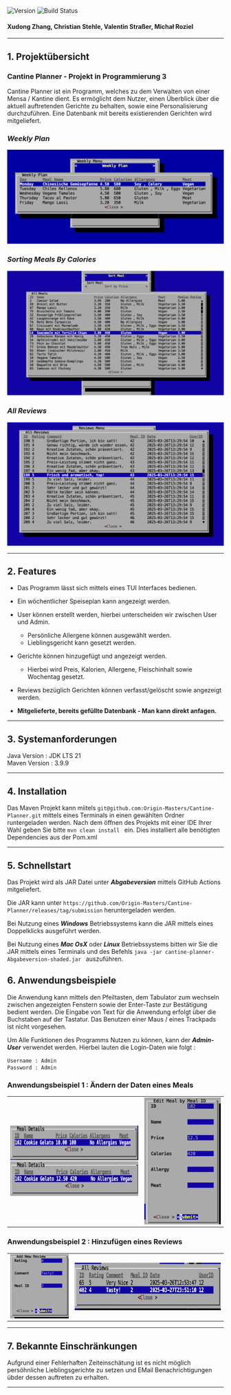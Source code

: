 ![Version](https://img.shields.io/badge/version-Abgabeversion-purple)
![Build Status](https://github.com/Origin-Masters/Cantine-Planner/actions/workflows/maven.yml/badge.svg?branch=main)

#### Xudong Zhang, Christian Stehle, Valentin Straßer, Michał Roziel

---

## 1. Projektübersicht

### Cantine Planner - Projekt in Programmierung 3

Cantine Planner ist ein Programm, welches zu dem Verwalten von einer Mensa / Kantine dient. Es ermöglicht dem Nutzer, einen Überblick über die aktuell auftretenden Gerichte zu behalten, sowie eine Personalisierung durchzuführen.
Eine Datenbank mit bereits existierenden Gerichten wird mitgeliefert.

### _**Weekly Plan**_
![Weekly Plan](images/weekly.png)
### _**Sorting Meals By Calories**_
![Meals By Calories](images/mealsByCalories.png)

### _**All Reviews**_
![All Reviews](images/AllReviews.png)


---

## 2. Features
- Das Programm lässt sich mittels eines TUI Interfaces bedienen.
- Ein wöchentlicher Speiseplan kann angezeigt werden.
- User können erstellt werden, hierbei unterscheiden wir zwischen User und Admin.
  - Persönliche Allergene können ausgewählt werden.
  - Lieblingsgericht kann gesetzt werden.
- Gerichte können hinzugefügt und angezeigt werden.
  - Hierbei wird Preis, Kalorien, Allergene, Fleischinhalt sowie Wochentag gesetzt.
- Reviews bezüglich Gerichten können verfasst/gelöscht sowie angezeigt werden.


-  **Mitgelieferte, bereits gefüllte Datenbank - Man kann direkt anfagen.**

---

## 3. Systemanforderungen
Java Version : JDK LTS 21 <br>Maven Version : 3.9.9

---
## 4. Installation
Das Maven Projekt kann miitels ` git@github.com:Origin-Masters/Cantine-Planner.git ` mittels eines Terminals in einen gewählten Ordner runtergeladen werden.
Nach dem öffnen des Projekts mit einer IDE Ihrer Wahl geben Sie bitte
`mvn clean install ` ein. Dies installiert alle benötigten Dependencies aus der Pom.xml



---
## 5. Schnellstart

Das Projekt wird als JAR Datei unter **_Abgabeversion_** mittels GitHub Actions  mitgeliefert.

Die JAR kann unter ` https://github.com/Origin-Masters/Cantine-Planner/releases/tag/submission ` heruntergeladen werden.

Bei Nutzung eines **_Windows_** Betriebssystems kann die JAR mittels eines Doppelklicks ausgeführt werden.

Bei Nutzung eines **_Mac OsX_** oder **_Linux_** Betriebssystems bitten wir Sie die JAR mittels eines Terminals und des Befehls `java -jar cantine-planner-Abgabeversion-shaded.jar ` auszuführen.

## 6. Anwendungsbeispiele
Die Anwendung kann mittels den Pfeiltasten, dem Tabulator zum wechseln zwischen angezeigten Fenstern sowie der Enter-Taste zur Bestätigung bedient werden.
Die Eingabe von Text für die Anwendung erfolgt über die Buchstaben auf der Tastatur.
Das Benutzen einer Maus / eines Trackpads ist nicht vorgesehen.

Um Alle Funktionen des Programms Nutzen zu können, kann der **_Admin-User_** verwendet werden.
Hierbei lauten die Login-Daten wie folgt :
```
Username : Admin
Password : Admin
```


### Anwendungsbeispiel 1 : Ändern der Daten eines Meals

<table>
  <tr>
    <!-- Left column: edit1 (top), edit3 (bottom) -->
    <td>
      <img src="images/edit1.png" height= 80 width="400" alt="Edit 1" /><br>
      <img src="images/edit3.png" height= 80 width="400" alt="Edit 3" />
    </td>
    <!-- Right column: edit2 -->
    <td>
      <img src="images/edit2.png" width="240" alt="Edit 2" />
    </td>
  </tr>
</table>

### Anwendungsbeispiel 2 : Hinzufügen eines Reviews


<table>
  <tr>
    <!-- Left column: review1 -->
    <td>
      <img src="images/review1.png" width="200" alt="Review 1" />
    </td>
    <!-- Right column: review2 -->
    <td>
      <img src="images/review2.png" height= 110 width="500" alt="Review 2" />
    </td>
  </tr>
</table>

---

## 7. Bekannte Einschränkungen

Aufgrund einer Fehlerhaften Zeiteinschätung ist es nicht möglich persöhnliche Lieblingsgerichte zu setzen und EMail Benachrichtigungen übder dessen auftreten zu erhalten.<br>

---

